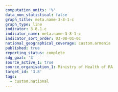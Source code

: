 ```yaml
---
computation_units: '%'
data_non_statistical: false
graph_title: meta.name-3-8-1-c
graph_type: line
indicator: 3.8.1.c
indicator_name: meta.name-3-8-1-c
indicator_sort_order: 03-08-01-0c
national_geographical_coverage: custom.armenia
published: true
reporting_status: complete
sdg_goal: '3'
source_active_1: true
source_organisation_1: Ministry of Health of RA
target_id: '3.8'
tags:
  - custom.national
---
```

